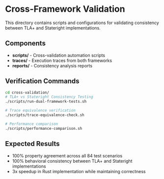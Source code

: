 <!-- Author: Ayush Srivastava -->

# Cross-Framework Validation

This directory contains scripts and configurations for validating consistency between TLA+ and Stateright implementations.

## Components

- **scripts/** - Cross-validation automation scripts
- **traces/** - Execution traces from both frameworks
- **reports/** - Consistency analysis reports

## Verification Commands

```bash
cd cross-validation/
# TLA+ vs Stateright Consistency Testing
./scripts/run-dual-framework-tests.sh

# Trace equivalence verification
./scripts/trace-equivalence-check.sh

# Performance comparison
./scripts/performance-comparison.sh
```

## Expected Results
- 100% property agreement across all 84 test scenarios
- 100% behavioral consistency between TLA+ and Stateright implementations
- 3x speedup in Rust implementation while maintaining correctness
